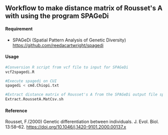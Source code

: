 ## Workflow to make distance matrix of Rousset's A with using the program SPAGeDi

#### Requirement
* SPAGeDi (Spatial Pattern Analysis of Genetic Diversity) https://github.com/reedacartwright/spagedi

#### Usage
```bash
#Conversion R script from vcf file to input for SPAGeDi
vcf2spagedi.R

#Execute spagedi on CUI
spagedi < cmd.Chiopi.txt 

#Extract distance matrix of Rousset's A from the SPAGeDi output file spagedi
Extract.RoussetA.MatCsv.sh
```

#### Reference
Rousset, F.(2000) Genetic differentiation between individuals. J. Evol. Biol. 13:58–62. https://doi.org/10.1046/j.1420-9101.2000.00137.x
